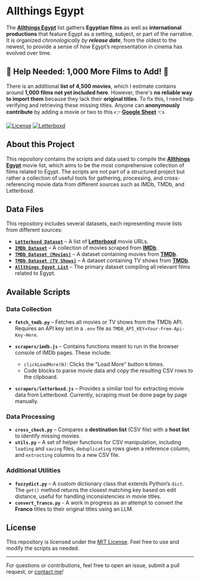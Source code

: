 # Allthings Egypt

The [**Allthings Egypt**](https://letterboxd.com/prog_jacob/list/allthings-egypt/) list gathers <b>Egyptian films</b> as well as <b>international productions</b> that feature Egypt as a setting, subject, or part of the narrative. It is organized <em>chronologically by <b>release date</b></em>, from the oldest to the newest, to provide a sense of how Egypt’s representation in cinema has evolved over time.

## &#128680; Help Needed: 1,000 More Films to Add! &#128680;

There is an additional <b>list of 4,500 movies</b>, which I estimate contains around <b>1,000 films not yet included here</b>. However, there's <b>no reliable way to import them</b> because they lack their <b>original titles</b>. To fix this, I need help verifying and retrieving these missing titles. Anyone can <b>anonymously contribute</b> by adding a movie or two to this 👉 <a href="https://docs.google.com/spreadsheets/d/1UD2LSrXbXFD8ttaELjEe_JtkTwyVUyZm1sadbZDgoRA/edit?usp=sharing"><b>Google Sheet</b></a> 👈.

[![License](https://img.shields.io/badge/License-MIT-blue.svg)](LICENSE)
[![Letterboxd](https://img.shields.io/badge/Letterboxd-5,413%20Movies-movie?logo=letterboxd&logoColor=fff&style=flat)](https://letterboxd.com/prog_jacob/list/allthings-egypt/)

## About this Project

This repository contains the scripts and data used to compile the [**Allthings Egypt**](https://letterboxd.com/prog_jacob/list/allthings-egypt/) movie list, which aims to be the most comprehensive collection of films related to Egypt. The scripts are not part of a structured project but rather a collection of useful tools for gathering, processing, and cross-referencing movie data from different sources such as IMDb, TMDb, and Letterboxd.

## Data Files

This repository includes several datasets, each representing movie lists from different sources:

- [**`Letterboxd Dataset`**](./data/letterboxd-url-1to4746.csv) – A list of [**Letterboxd**](https://letterboxd.com/films/country/egypt/) movie URLs.
- [**`IMDb Dataset`**](./data/imdb-mix-1to6396.csv) – A collection of movies scraped from [**IMDb**](https://www.imdb.com/search/title/?title_type=feature,tv_series,short,tv_miniseries,tv_movie,tv_special,tv_short,video&countries=EG&sort=release_date,asc).
- [**`TMDb Dataset (Movies)`**](./data/tmdb-mix-1to4261.csv) – A dataset containing movies from [**TMDb**](https://developer.themoviedb.org/reference/discover-movie).
- [**`TMDb Dataset (TV Shows)`**](./data/tmdb-mix-1to1147.csv) – A dataset containing TV shows from [**TMDb**](https://developer.themoviedb.org/reference/discover-tv).
- [**`Allthings Egypt List`**](./data/allthings-egypt.csv) – The primary dataset compiling all relevant films related to Egypt.

## Available Scripts

### Data Collection

- **`fetch_tmdb.py`** – Fetches all movies or TV shows from the TMDb API. Requires an API key set in a `.env` file as `TMDB_API_KEY=Your-Free-Api-Key-Here`.

- **`scrapers/imdb.js`** – Contains functions meant to run in the browser console of IMDb pages. These include:

  - `clickLoadMore(N)`: Clicks the "Load More" button `N` times.
  - Code blocks to parse movie data and copy the resulting CSV rows to the clipboard.

- **`scrapers/letterboxd.js`** – Provides a similar tool for extracting movie data from Letterboxd. Currently, scraping must be done page by page manually.

### Data Processing

- **`cross_check.py`** – Compares a **destination list** (CSV file) with a **host list** to identify missing movies.
- **`utils.py`** – A set of helper functions for CSV manipulation, including `loading` and `saving` files, `deduplicating` rows given a reference column, and `extracting` columns to a new CSV file.

### Additional Utilities

- **`fuzzydict.py`** – A custom dictionary class that extends Python’s `dict`. The `get()` method returns the closest matching key based on edit distance, useful for handling inconsistencies in movie titles.
- **`convert_franco.py`** - A work in progress as an attempt to convert the **Franco** titles to their original titles using an LLM.

## License

This repository is licensed under the [MIT License](LICENSE). Feel free to use and modify the scripts as needed.

---

For questions or contributions, feel free to open an issue, submit a pull request, or [contact me](mailto:ahmed.abdelaziz.gm@gmail.com)!
